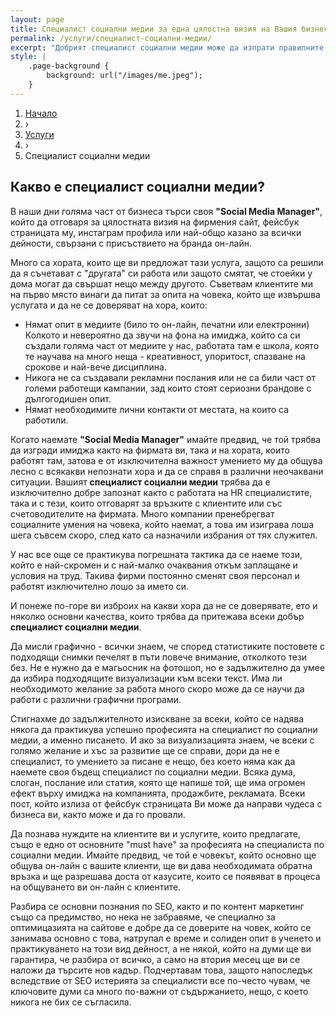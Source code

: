 ```yaml
---
layout: page
title: Специалист социални медии за една цялостна визия на Вашия бизнес
permalink: /услуги/специалист-социални-медии/
excerpt: "Добрият специалист социални медии може да изпрати правилните сигнали до текущите и потенциалните Ви клиенти в социалните мрежи. За да сте сигурни, че представянето Ви в онлайн пространството е на ниво, е добро решение да се доверите на професионалист в областта, който ще знае как най-точно да подходи, взимайки предвид спецификата както на бизнеса Ви, така и на клиентите Ви."
style: |
    .page-background {
        background: url("/images/me.jpeg");
    }
---
```


<div class="breadcrumbs-holder">
    <ol itemscope itemtype="http://schema.org/BreadcrumbList" class="breadcrumbs">
    <li itemprop="itemListElement" itemscope
        itemtype="http://schema.org/ListItem">
        <a itemscope itemtype="http://schema.org/Service"
        itemprop="item" href="http://peropodnaem.com/">
            <span itemprop="name">Начало</span></a>
    <meta itemprop="position" content="1"></li>
    <li classs="bcrumb-spearator"> › </li>
    <li itemprop="itemListElement" itemscope
        itemtype="http://schema.org/ListItem">
        <a itemscope itemtype="http://schema.org/Service"
        itemprop="item" href="http://peropodnaem.com/услуги/">
            <span itemprop="name">Услуги</span></a>
    <meta itemprop="position" content="2"></li>
    <li classs="bcrumb-spearator"> › </li>
    <li itemprop="itemListElement" itemscope
        itemtype="http://schema.org/ListItem">
        <a itemscope itemtype="http://schema.org/Service"
        itemprop="item">
            <span itemprop="name">Специалист социални медии</span></a>
        <meta itemprop="position" content="3"></li>
    </ol>
</div>
<div class="clear">


<h2>Какво е специалист социални медии?</h2>

<p>В наши дни голяма част от бизнеса търси своя <strong>"Social Media Manager"</strong>, който да отговаря за цялостната визия на фирмения сайт, фейсбук страницата му, инстаграм профила или най-общо казано за всички дейности, свързани с присъствието на бранда он-лайн.</p>

<p>Много са хората, които ще ви предложат тази услуга, защото са решили да я съчетават с "другата" си работа или защото смятат, че стоейки у дома могат да свършат нещо между другото. 
Съветвам клиентите ми на първо място винаги да питат за опита на човека, който ще извършва услугата и да не се доверяват на хора, които:</p>
<ul>
    <li>Нямат опит в медиите (било то он-лайн, печатни или електронни) Колкото и невероятно да звучи на фона на имиджа, който са си създали голяма част от медиите у нас, работата там е школа, която те научава на много неща - креативност, упоритост, спазване на срокове и най-вече дисциплина.</li>
    <li>Никога не са създавали рекламни послания или не са били част от големи работещи кампании, зад които стоят сериозни брандове с дългогодишен опит.</li>
    <li>Нямат необходимите лични контакти от местата, на които са работили.</li>
</ul>

<p>Когато наемате <strong>"Social Media Manager"</strong> имайте предвид, че той трябва да изгради имиджа както на фирмата ви, така и на хората, които работят там, затова е от изключителна важност умението му да общува лесно с всякакви непознати хора и да се справя в различни неочаквани ситуации. Вашият <strong>специалист социални медии</strong> трябва да е изключително добре запознат както с работата на HR специалистите, така и с тези, които отговарят за връзките с клиентите или със счетоводителите на фирмата. Много компании пренебрегват социалните умения на човека, който наемат, а това им изиграва лоша шега съвсем скоро, след като са назначили избрания от тях служител.</p>

<p>У нас все още се практикува погрешната тактика да се наеме този, който е най-скромен и с най-малко очаквания откъм заплащане и условия на труд. Такива фирми постоянно сменят своя персонал и работят изключително лошо за името си.</p>

<p>И понеже по-горе ви изброих на какви хора да не се доверявате, ето и няколко основни качества, които трябва да притежава всеки добър <strong>специалист социални медии</strong>.</p>

<p>Да мисли графично - всички знаем, че според статистиките постовете с подходящи снимки печелят в пъти повече внимание, отколкото тези без. Не е нужно да е магьосник на фотошоп, но е задължително да умее да избира подходящите визуализации към всеки текст. Има ли необходимото желание за работа много скоро може да се научи да работи с различни графични програми.</p>

<p>Стигнахме до задължителното изискване за всеки, който се надява някога да практикува успешно професията на специалист по социални медии, а именно писането. И ако за визуализацията знаем, че всеки с голямо желание и хъс за развитие ще се справи, дори да не е специалист, то умението за писане е нещо, без което няма как да наемете своя бъдещ специалист по социални медии. Всяка дума, слоган, послание или статия, която ще напише той, ще има огромен ефект върху имиджа на компанията, продажбите, рекламата. Всеки пост, който излиза от фейсбук страницата Ви може да направи чудеса с бизнеса ви, както може и да го провали.</p>

<p>Да познава нуждите на клиентите ви и услугите, които предлагате, също е едно от основните "must have" за професията на специалиста по социални медии. Имайте предвид, че той е човекът, който основно ще общува он-лайн с вашите клиенти, ще ви дава необходимата обратна връзка и ще разрешава доста от казусите, които се появяват в процеса на общуването ви он-лайн с клиентите.</p>

<p>Разбира се основни познания по SEO, както и по контент маркетинг също са предимство, но нека не забравяме, че специално за оптимицазията на сайтове е добре да се доверите на човек, който се занимава основно с това, натрупал е време и солиден опит в ученето и практикуването на този вид дейност, а не някой, който на думи ще ви гарантира, че разбира от всичко, а само на втория месец ще ви се наложи да търсите нов кадър. Подчертавам това, защото напоследък вследствие от SEO истерията за специалисти все по-често чувам, че ключовите думи са много по-важни от съдържанието, нещо, с което никога не бих се съгласила.</p>